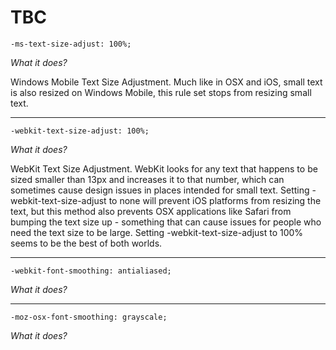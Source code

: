 # TBC

`-ms-text-size-adjust: 100%;`

*What it does?*

Windows Mobile Text Size Adjustment. Much like in OSX and iOS, small text is also resized on Windows Mobile, this rule set stops from resizing small text.

----
```-webkit-text-size-adjust: 100%;```

*What it does?*

WebKit Text Size Adjustment. WebKit looks for any text that happens to be sized smaller than 13px and increases it to that number, which can sometimes cause design issues in places intended for small text. Setting -webkit-text-size-adjust to none will prevent iOS platforms from resizing the text, but this method also prevents OSX applications like Safari from bumping the text size up - something that can cause issues for people who need the text size to be large. Setting -webkit-text-size-adjust to 100% seems to be the best of both worlds.

----
`-webkit-font-smoothing: antialiased;`

*What it does?*

----
`-moz-osx-font-smoothing: grayscale;`

*What it does?*
